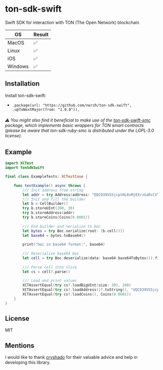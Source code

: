 # ton-sdk-swift

Swift SDK for interaction with TON (The Open Network) blockchain

| OS | Result |
| ----------- | ----------- |
| MacOS | ✅ |
| Linux | ✅ |
| iOS | ✅ |
| Windows | ✅ |

## Installation

Install ton-sdk-swift:

- `.package(url: "https://github.com/nerzh/ton-sdk-swift", .upToNextMajor(from: "1.0.0")),`

###### ⚠️ You might also find it beneficial to make use of the [ton-sdk-swift-smc](https://github.com/nerzh/ton-sdk-swift-smc) package, which implements basic wrappers for TON smart contracts (please be aware that ton-sdk-ruby-smc is distributed under the LGPL-3.0 license).

## Example

```swift
import XCTest
import TonSdkSwift

final class ExampleTests: XCTestCase {
    
    func testExample() async throws {
        /// Init address from string
        let addr = try Address(address: "EQCD39VS5jcptHL8vMjEXrzGaRcCVYto7HUn4bpAOg8xqB2N")
        /// Init and fill the builder
        let b = CellBuilder()
        try b.storeUInt(200, 30)
        try b.storeAddress(addr)
        try b.storeCoins(Coins(0.0001))
        
        /// End builder and serialize to boc
        let bytes = try Boc.serialize(root: [b.cell()])
        let base64 = bytes.toBase64()
        
        print("boc in base64 format:", base64)
        
        /// Deserialize base64 boc
        let cell = try Boc.deserialize(data: base64.base64ToBytes()).first
        
        /// Parse cell into slice
        let cs = cell?.parse()
        
        /// Load and print values
        XCTAssertEqual(try cs?.loadBigUInt(size: 30), 200)
        XCTAssertEqual(try cs?.loadAddress()?.toString(), "UQCD39VS5jcptHL8vMjEXrzGaRcCVYto7HUn4bpAOg8xqEBI")
        XCTAssertEqual(try cs?.loadCoins(), Coins(0.0001))
    }
}
```

## License

MIT

## Mentions

I would like to thank [cryshado](https://github.com/cryshado) for their valuable advice and help in developing this library.
